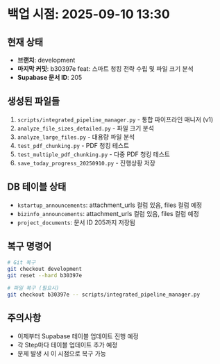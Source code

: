 # 백업 시점: 2025-09-10 13:30

## 현재 상태
- **브랜치**: development
- **마지막 커밋**: b30397e feat: 스마트 청킹 전략 수립 및 파일 크기 분석
- **Supabase 문서 ID**: 205

## 생성된 파일들
1. `scripts/integrated_pipeline_manager.py` - 통합 파이프라인 매니저 (v1)
2. `analyze_file_sizes_detailed.py` - 파일 크기 분석
3. `analyze_large_files.py` - 대용량 파일 분석
4. `test_pdf_chunking.py` - PDF 청킹 테스트
5. `test_multiple_pdf_chunking.py` - 다중 PDF 청킹 테스트
6. `save_today_progress_20250910.py` - 진행상황 저장

## DB 테이블 상태
- `kstartup_announcements`: attachment_urls 컬럼 있음, files 컬럼 예정
- `bizinfo_announcements`: attachment_urls 컬럼 있음, files 컬럼 예정
- `project_documents`: 문서 ID 205까지 저장됨

## 복구 명령어
```bash
# Git 복구
git checkout development
git reset --hard b30397e

# 파일 복구 (필요시)
git checkout b30397e -- scripts/integrated_pipeline_manager.py
```

## 주의사항
- 이제부터 Supabase 테이블 업데이트 진행 예정
- 각 Step마다 테이블 업데이트 추가 예정
- 문제 발생 시 이 시점으로 복구 가능